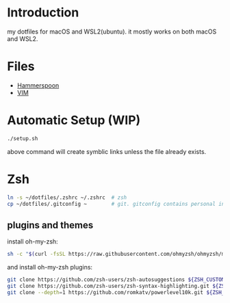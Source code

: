 # Introduction

my dotfiles for macOS and WSL2(ubuntu).
it mostly works on both macOS and WSL2.

# Files

* [Hammerspoon](./hammerspoon/README.md)
* [VIM](./vim/README.md)

# Automatic Setup (WIP)

```bash
./setup.sh
```

above command will create symblic links unless the file already exists.

# Zsh

```bash
ln -s ~/dotfiles/.zshrc ~/.zshrc  # zsh
cp ~/dotfiles/.gitconfig ~        # git. gitconfig contains personal informations. so i don't make symbolic link
```

## plugins and themes

install oh-my-zsh:

```bash
sh -c "$(curl -fsSL https://raw.githubusercontent.com/ohmyzsh/ohmyzsh/master/tools/install.sh)"
```

and install oh-my-zsh plugins:

```bash
git clone https://github.com/zsh-users/zsh-autosuggestions ${ZSH_CUSTOM:-$HOME/.oh-my-zsh/custom}/plugins/zsh-autosuggestions
git clone https://github.com/zsh-users/zsh-syntax-highlighting.git ${ZSH_CUSTOM:-$HOME/.oh-my-zsh/custom}/plugins/zsh-syntax-highlighting
git clone --depth=1 https://github.com/romkatv/powerlevel10k.git ${ZSH_CUSTOM:-$HOME/.oh-my-zsh/custom}/themes/powerlevel10k
```
